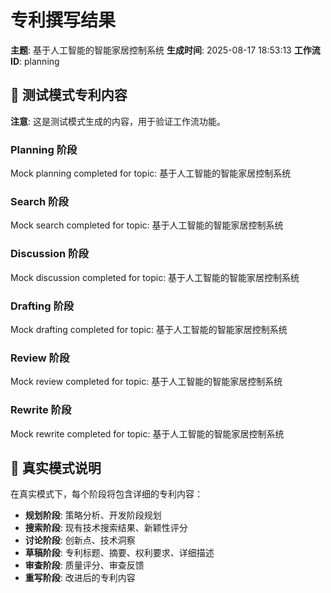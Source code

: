 # 专利撰写结果

**主题**: 基于人工智能的智能家居控制系统
**生成时间**: 2025-08-17 18:53:13
**工作流ID**: planning

## 📝 测试模式专利内容

**注意**: 这是测试模式生成的内容，用于验证工作流功能。

### Planning 阶段
Mock planning completed for topic: 基于人工智能的智能家居控制系统

### Search 阶段
Mock search completed for topic: 基于人工智能的智能家居控制系统

### Discussion 阶段
Mock discussion completed for topic: 基于人工智能的智能家居控制系统

### Drafting 阶段
Mock drafting completed for topic: 基于人工智能的智能家居控制系统

### Review 阶段
Mock review completed for topic: 基于人工智能的智能家居控制系统

### Rewrite 阶段
Mock rewrite completed for topic: 基于人工智能的智能家居控制系统

## 🔄 真实模式说明

在真实模式下，每个阶段将包含详细的专利内容：
- **规划阶段**: 策略分析、开发阶段规划
- **搜索阶段**: 现有技术搜索结果、新颖性评分
- **讨论阶段**: 创新点、技术洞察
- **草稿阶段**: 专利标题、摘要、权利要求、详细描述
- **审查阶段**: 质量评分、审查反馈
- **重写阶段**: 改进后的专利内容
